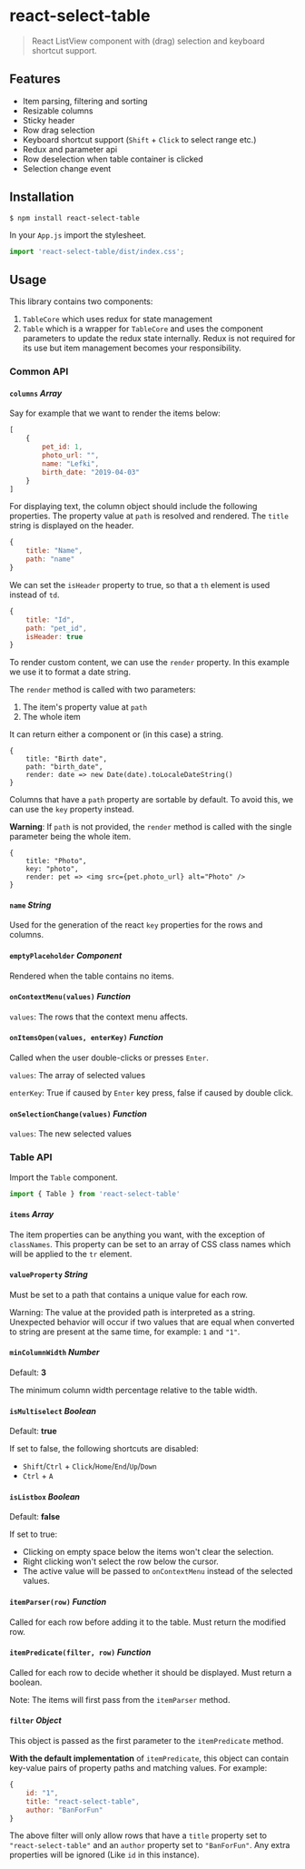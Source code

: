 # react-select-table

> React ListView component with (drag) selection and keyboard shortcut support.

## Features

* Item parsing, filtering and sorting
* Resizable columns
* Sticky header
* Row drag selection
* Keyboard shortcut support (`Shift` + `Click` to select range etc.)
* Redux and parameter api
* Row deselection when table container is clicked
* Selection change event

## Installation

```shell
$ npm install react-select-table
```

In your `App.js` import the stylesheet.

````javascript
import 'react-select-table/dist/index.css';
````

## Usage

This library contains two components: 

1. `TableCore` which uses redux for state management
2. `Table` which is a wrapper for `TableCore` and uses the component parameters to update the redux state internally. Redux is not required for its use but item management becomes your responsibility.

### Common API

#### `columns` _Array_

Say for example that we want to render the items below:

```javascript
[
    {
        pet_id: 1,
        photo_url: "",
        name: "Lefki",
        birth_date: "2019-04-03"
    }
]
```

For displaying text, the column object should include the following properties. The property value at `path` is resolved and rendered. The `title` string is displayed on the header.

```javascript
{
    title: "Name",
    path: "name"
}
```

We can set the `isHeader` property to true, so that a `th` element is used instead of `td`.

```javascript
{
	title: "Id",
	path: "pet_id",
	isHeader: true
}
```

To render custom content, we can use the `render` property. In this example we use it to format a date string.

The `render` method is called with two parameters: 

1. The item's property value at `path`  
2. The whole item

It can return either a component or (in this case) a string.

```react
{
	title: "Birth date",
	path: "birth_date",
	render: date => new Date(date).toLocaleDateString()
}
```

Columns that have a `path` property are sortable by default. To avoid this, we can use the `key` property instead.

__Warning__: If `path` is not provided, the `render` method is called with the single parameter being the whole item.

```react
{
    title: "Photo",
    key: "photo",
    render: pet => <img src={pet.photo_url} alt="Photo" />
}
```

#### `name` _String_

Used for the generation of the react `key` properties for the rows and columns.

#### `emptyPlaceholder` _Component_

Rendered when the table contains no items.

#### `onContextMenu(values)` _Function_

`values`: The rows that the context menu affects.

#### `onItemsOpen(values, enterKey)` _Function_

Called when the user double-clicks or presses `Enter`.

`values`: The array of selected values

`enterKey`: True if caused by `Enter` key press, false if caused by double click.

#### `onSelectionChange(values)` _Function_

`values`: The new selected values

### Table API

Import the `Table` component.

```javascript
import { Table } from 'react-select-table'
```

#### `items` _Array_

The item properties can be anything you want, with the exception of `classNames`. This property can be set to an array of CSS class names which will be applied to the `tr` element.

#### `valueProperty` _String_

Must be set to a path that contains a unique value for each row. 

Warning: The value at the provided path is interpreted as a string. Unexpected behavior will occur if two values that are equal when converted to string are present at the same time, for example: `1` and `"1"`.

#### `minColumnWidth` _Number_

Default: **3**

The minimum column width percentage relative to the table width.

#### `isMultiselect` _Boolean_

Default: **true**

If set to false, the following shortcuts are disabled:

* `Shift`/`Ctrl` + `Click`/`Home`/`End`/`Up`/`Down`
* `Ctrl` + `A`

#### `isListbox` _Boolean_

Default: **false**

If set to true:

* Clicking on empty space below the items won't clear the selection.
* Right clicking won't select the row below the cursor.
* The active value will be passed to `onContextMenu` instead of the selected values.

#### `itemParser(row)` _Function_

Called for each row before adding it to the table. Must return the modified row.

#### `itemPredicate(filter, row)` _Function_

Called for each row to decide whether it should be displayed. Must return a boolean.

Note: The items will first pass from the `itemParser` method.

#### `filter` _Object_

This object is passed as the first parameter to the `itemPredicate` method.

__With the default implementation__ of `itemPredicate`, this object can contain key-value pairs of property paths and matching values. For example:

```javascript
{
    id: "1",
    title: "react-select-table",
    author: "BanForFun"
}
```

The above filter will only allow rows that have a `title` property set to `"react-select-table"` and an `author` property set to `"BanForFun"`. Any extra properties will be ignored (Like `id` in this instance).